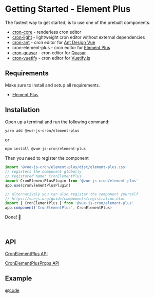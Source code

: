 <!-- Generated file -->
# Getting Started - Element Plus

The fastest way to get started, is to use one of the prebuilt components.
- [cron-core](./getting-started-core) - renderless cron editor
- [cron-light](./getting-started-light) - lightweight cron editor without external dependencies
- [cron-ant](./getting-started-ant) - cron editor for [Ant Design Vue](https://antdv.com/)
- cron-element-plus - cron editor for [Element Plus](https://element-plus.org/en-US/)
- [cron-quasar](./getting-started-quasar) - cron editor for [Quasar](https://quasar.dev/)
- [cron-vuetify](./getting-started-vuetify) - cron editor for [Vuetify.js](https://next.vuetifyjs.com/en/)
## Requirements

Make sure to install and setup all requirements.
- [Element Plus](https://element-plus.org/en-US/)

## Installation

Open up a terminal and run the following command:

```bash 
yarn add @vue-js-cron/element-plus
```
or

```bash 
npm install @vue-js-cron/element-plus
```

Then you need to register the component

```js
import '@vue-js-cron/element-plus/dist/element-plus.css'
// registers the component globally
// registered name: CronElementPlus
import CronElementPlusPlugin from '@vue-js-cron/element-plus'
app.use(CronElementPlusPlugin)

// alternatively you can also register the component yourself
// https://vuejs.org/guide/components/registration.html
import { CronElementPlus } from '@vue-js-cron/element-plus'
app.component('CronElementPlus', CronElementPlus)
```

Done! 🚀

<br />

## API


[CronElementPlus API](https://abichinger.github.io/vue-js-cron/typedoc/classes/_vue_js_cron_element_plus.CronElementPlus)

[CronElementPlusProps API](https://abichinger.github.io/vue-js-cron/typedoc/interfaces/_vue_js_cron_element_plus.CronElementPlusProps)




## Example

@[code](../.vuepress/components/get-started-element.vue)